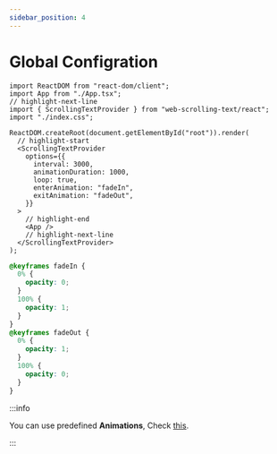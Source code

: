 ```yaml
---
sidebar_position: 4
---
```


# Global Configration

```tsx
import ReactDOM from "react-dom/client";
import App from "./App.tsx";
// highlight-next-line
import { ScrollingTextProvider } from "web-scrolling-text/react";
import "./index.css";

ReactDOM.createRoot(document.getElementById("root")).render(
  // highlight-start
  <ScrollingTextProvider
    options={{
      interval: 3000,
      animationDuration: 1000,
      loop: true,
      enterAnimation: "fadeIn",
      exitAnimation: "fadeOut",
    }}
  >
    // highlight-end
    <App />
    // highlight-next-line
  </ScrollingTextProvider>
);
```

```css title="index.css"
@keyframes fadeIn {
  0% {
    opacity: 0;
  }
  100% {
    opacity: 1;
  }
}
@keyframes fadeOut {
  0% {
    opacity: 1;
  }
  100% {
    opacity: 0;
  }
}
```

:::info

You can use predefined **Animations**, Check [this](/docs/react/basic.md).

:::
